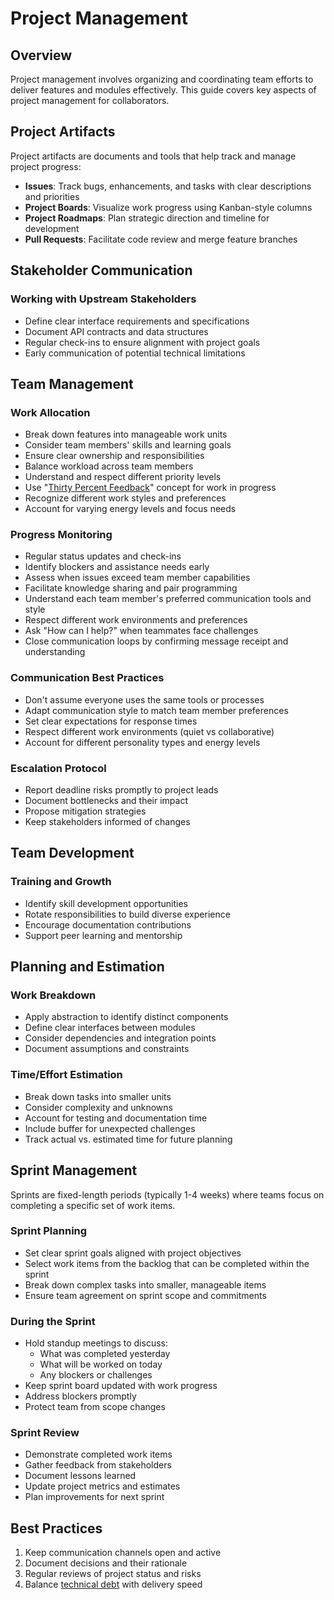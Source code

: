 
# Project Management

## Overview

Project management involves organizing and coordinating team efforts to deliver features and modules effectively. This guide covers key aspects of project management for collaborators.

## Project Artifacts

Project artifacts are documents and tools that help track and manage project progress:

- **Issues**: Track bugs, enhancements, and tasks with clear descriptions and priorities
- **Project Boards**: Visualize work progress using Kanban-style columns
- **Project Roadmaps**: Plan strategic direction and timeline for development
- **Pull Requests**: Facilitate code review and merge feature branches

## Stakeholder Communication

### Working with Upstream Stakeholders
- Define clear interface requirements and specifications
- Document API contracts and data structures
- Regular check-ins to ensure alignment with project goals
- Early communication of potential technical limitations

## Team Management

### Work Allocation
- Break down features into manageable work units
- Consider team members' skills and learning goals
- Ensure clear ownership and responsibilities
- Balance workload across team members
- Understand and respect different priority levels
- Use "[Thirty Percent Feedback](https://www.kevinball.com/2016/04/25/effective-feedback-thirty-percent-vs-ninety-percent/)" concept for work in progress
- Recognize different work styles and preferences
- Account for varying energy levels and focus needs

### Progress Monitoring
- Regular status updates and check-ins
- Identify blockers and assistance needs early
- Assess when issues exceed team member capabilities
- Facilitate knowledge sharing and pair programming
- Understand each team member's preferred communication tools and style
- Respect different work environments and preferences
- Ask "How can I help?" when teammates face challenges
- Close communication loops by confirming message receipt and understanding

### Communication Best Practices
- Don't assume everyone uses the same tools or processes
- Adapt communication style to match team member preferences
- Set clear expectations for response times
- Respect different work environments (quiet vs collaborative)
- Account for different personality types and energy levels

### Escalation Protocol
- Report deadline risks promptly to project leads
- Document bottlenecks and their impact
- Propose mitigation strategies
- Keep stakeholders informed of changes

## Team Development

### Training and Growth
- Identify skill development opportunities
- Rotate responsibilities to build diverse experience
- Encourage documentation contributions
- Support peer learning and mentorship

## Planning and Estimation

### Work Breakdown
- Apply abstraction to identify distinct components
- Define clear interfaces between modules
- Consider dependencies and integration points
- Document assumptions and constraints

### Time/Effort Estimation
- Break down tasks into smaller units
- Consider complexity and unknowns
- Account for testing and documentation time
- Include buffer for unexpected challenges
- Track actual vs. estimated time for future planning

## Sprint Management

Sprints are fixed-length periods (typically 1-4 weeks) where teams focus on completing a specific set of work items.

### Sprint Planning
- Set clear sprint goals aligned with project objectives
- Select work items from the backlog that can be completed within the sprint
- Break down complex tasks into smaller, manageable items
- Ensure team agreement on sprint scope and commitments

### During the Sprint
- Hold standup meetings to discuss:
  - What was completed yesterday
  - What will be worked on today
  - Any blockers or challenges
- Keep sprint board updated with work progress
- Address blockers promptly
- Protect team from scope changes

### Sprint Review
- Demonstrate completed work items
- Gather feedback from stakeholders
- Document lessons learned
- Update project metrics and estimates
- Plan improvements for next sprint

## Best Practices

1. Keep communication channels open and active
2. Document decisions and their rationale
3. Regular reviews of project status and risks
4. Balance [technical debt](https://en.wikipedia.org/wiki/Technical_debt) with delivery speed
